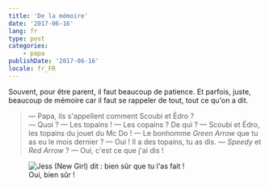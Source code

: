 ```yaml
---
title: 'De la mémoire'
date: '2017-06-16'
lang: fr
type: post
categories:
    - papa
publishDate: '2017-06-16'
locale: fr_FR
---
```


Souvent, pour être parent, il faut beaucoup de patience. Et parfois, juste, beaucoup de mémoire car il faut se rappeler de tout, tout ce qu'on a dit.

<!-- more -->

> — Papa, ils s'appellent comment Scoubi et Édro ?  
> — Quoi ?
> — Les topains !
> — Les copains ? De qui ?
> — Scoubi et Édro, les topains du jouet du Mc Do !
> — Le bonhomme _Green Arrow_ que tu as eu le mois dernier ?
> — Oui ! Il a des topains, tu as dis.
> — _Speedy_ et _Red Arrow_ ?
> — Oui, c'est ce que j'ai dis !

<figure>
  <img src="{{ page.url }}of-course.gif" alt="Jess (New Girl) dit : bien sûr que tu l'as fait !"/>
  <figcaption>Oui, bien sûr&nbsp;!</figcaption>
</figure>
